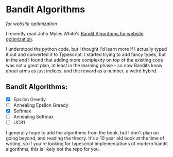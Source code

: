 # Bandit Algorithms
_for website optimization_

I recently read John Myles White's [Bandit Algorithms for website optimization].

I understood the python code, but I thought I'd learn more if I actually typed
it out and converted it to Typescript. I started trying to add fancy types, but
in the end I found that adding more complexity on top of the existing code was
not a great plan, at least in the learning phase - so now Bandits know about arms
as just indices, and the reward as a number, a weird hybird.

## Bandit Algorithms:

- [x] Epsilon Greedy
- [ ] Annealing Epsilon Greedy
- [x] Softmax
- [ ] Annealing Softmax
- [ ] UCB1

I generally hope to add the algorithms from the book, but I don't plan on going
beyond, and reading the theory. It's a 10 year old book at the time of writing,
so if you're looking for typescript implementations of modern bandit algorithms,
this is likely not the repo for you.

[Bandit Algorithms for website optimization]: https://www.johnmyleswhite.com/blog/bandit-algorithms-for-website-optimization]